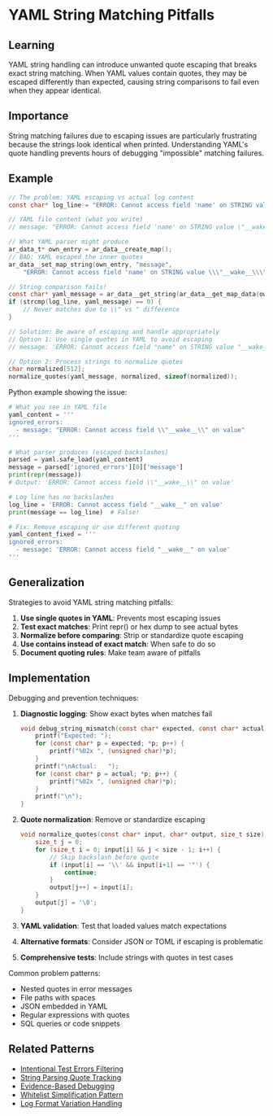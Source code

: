 # YAML String Matching Pitfalls

## Learning
YAML string handling can introduce unwanted quote escaping that breaks exact string matching. When YAML values contain quotes, they may be escaped differently than expected, causing string comparisons to fail even when they appear identical.

## Importance
String matching failures due to escaping issues are particularly frustrating because the strings look identical when printed. Understanding YAML's quote handling prevents hours of debugging "impossible" matching failures.

## Example
```c
// The problem: YAML escaping vs actual log content
const char* log_line = "ERROR: Cannot access field 'name' on STRING value \"__wake__\" (base: message)";

// YAML file content (what you write)
// message: "ERROR: Cannot access field 'name' on STRING value \"__wake__\" (base: message)"

// What YAML parser might produce
ar_data_t* own_entry = ar_data__create_map();
// BAD: YAML escaped the inner quotes
ar_data__set_map_string(own_entry, "message", 
    "ERROR: Cannot access field 'name' on STRING value \\\"__wake__\\\" (base: message)");

// String comparison fails!
const char* yaml_message = ar_data__get_string(ar_data__get_map_data(own_entry, "message"));
if (strcmp(log_line, yaml_message) == 0) {
    // Never matches due to \\" vs " difference
}

// Solution: Be aware of escaping and handle appropriately
// Option 1: Use single quotes in YAML to avoid escaping
// message: 'ERROR: Cannot access field "name" on STRING value "__wake__" (base: message)'

// Option 2: Process strings to normalize quotes
char normalized[512];
normalize_quotes(yaml_message, normalized, sizeof(normalized));
```

Python example showing the issue:
```python
# What you see in YAML file
yaml_content = '''
ignored_errors:
  - message: "ERROR: Cannot access field \\"__wake__\\" on value"
'''

# What parser produces (escaped backslashes)
parsed = yaml.safe_load(yaml_content)
message = parsed['ignored_errors'][0]['message']
print(repr(message))  
# Output: 'ERROR: Cannot access field \\"__wake__\\" on value'

# Log line has no backslashes
log_line = 'ERROR: Cannot access field "__wake__" on value'
print(message == log_line)  # False!

# Fix: Remove escaping or use different quoting
yaml_content_fixed = '''
ignored_errors:
  - message: 'ERROR: Cannot access field "__wake__" on value'
'''
```

## Generalization
Strategies to avoid YAML string matching pitfalls:

1. **Use single quotes in YAML**: Prevents most escaping issues
2. **Test exact matches**: Print repr() or hex dump to see actual bytes
3. **Normalize before comparing**: Strip or standardize quote escaping
4. **Use contains instead of exact match**: When safe to do so
5. **Document quoting rules**: Make team aware of pitfalls

## Implementation
Debugging and prevention techniques:

1. **Diagnostic logging**: Show exact bytes when matches fail
   ```c
   void debug_string_mismatch(const char* expected, const char* actual) {
       printf("Expected: ");
       for (const char* p = expected; *p; p++) {
           printf("%02x ", (unsigned char)*p);
       }
       printf("\nActual:   ");
       for (const char* p = actual; *p; p++) {
           printf("%02x ", (unsigned char)*p);
       }
       printf("\n");
   }
   ```

2. **Quote normalization**: Remove or standardize escaping
   ```c
   void normalize_quotes(const char* input, char* output, size_t size) {
       size_t j = 0;
       for (size_t i = 0; input[i] && j < size - 1; i++) {
           // Skip backslash before quote
           if (input[i] == '\\' && input[i+1] == '"') {
               continue;
           }
           output[j++] = input[i];
       }
       output[j] = '\0';
   }
   ```

3. **YAML validation**: Test that loaded values match expectations
4. **Alternative formats**: Consider JSON or TOML if escaping is problematic
5. **Comprehensive tests**: Include strings with quotes in test cases

Common problem patterns:
- Nested quotes in error messages
- File paths with spaces
- JSON embedded in YAML
- Regular expressions with quotes
- SQL queries or code snippets

## Related Patterns
- [Intentional Test Errors Filtering](intentional-test-errors-filtering.md)
- [String Parsing Quote Tracking](string-parsing-quote-tracking.md)
- [Evidence-Based Debugging](evidence-based-debugging.md)
- [Whitelist Simplification Pattern](whitelist-simplification-pattern.md)
- [Log Format Variation Handling](log-format-variation-handling.md)